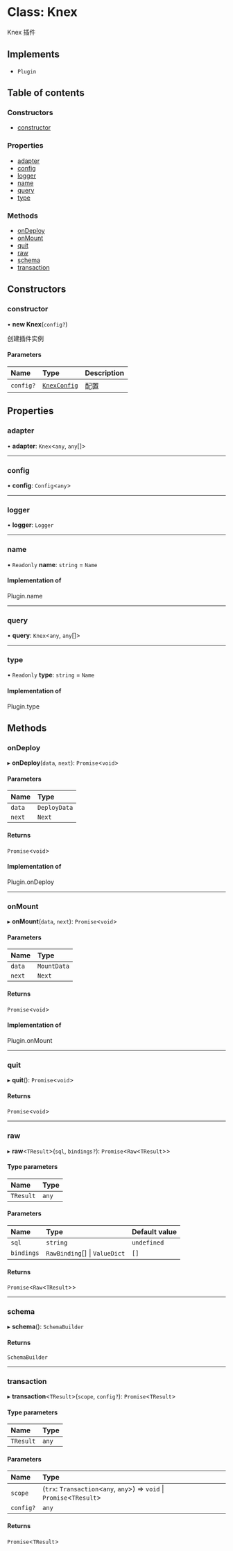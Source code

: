 # Class: Knex

Knex 插件

## Implements

- `Plugin`

## Table of contents

### Constructors

- [constructor](Knex.md#constructor)

### Properties

- [adapter](Knex.md#adapter)
- [config](Knex.md#config)
- [logger](Knex.md#logger)
- [name](Knex.md#name)
- [query](Knex.md#query)
- [type](Knex.md#type)

### Methods

- [onDeploy](Knex.md#ondeploy)
- [onMount](Knex.md#onmount)
- [quit](Knex.md#quit)
- [raw](Knex.md#raw)
- [schema](Knex.md#schema)
- [transaction](Knex.md#transaction)

## Constructors

### constructor

• **new Knex**(`config?`)

创建插件实例

#### Parameters

| Name | Type | Description |
| :------ | :------ | :------ |
| `config?` | [`KnexConfig`](../#knexconfig) | 配置 |

## Properties

### adapter

• **adapter**: `Knex`<`any`, `any`[]\>

___

### config

• **config**: `Config`<`any`\>

___

### logger

• **logger**: `Logger`

___

### name

• `Readonly` **name**: `string` = `Name`

#### Implementation of

Plugin.name

___

### query

• **query**: `Knex`<`any`, `any`[]\>

___

### type

• `Readonly` **type**: `string` = `Name`

#### Implementation of

Plugin.type

## Methods

### onDeploy

▸ **onDeploy**(`data`, `next`): `Promise`<`void`\>

#### Parameters

| Name | Type |
| :------ | :------ |
| `data` | `DeployData` |
| `next` | `Next` |

#### Returns

`Promise`<`void`\>

#### Implementation of

Plugin.onDeploy

___

### onMount

▸ **onMount**(`data`, `next`): `Promise`<`void`\>

#### Parameters

| Name | Type |
| :------ | :------ |
| `data` | `MountData` |
| `next` | `Next` |

#### Returns

`Promise`<`void`\>

#### Implementation of

Plugin.onMount

___

### quit

▸ **quit**(): `Promise`<`void`\>

#### Returns

`Promise`<`void`\>

___

### raw

▸ **raw**<`TResult`\>(`sql`, `bindings?`): `Promise`<`Raw`<`TResult`\>\>

#### Type parameters

| Name | Type |
| :------ | :------ |
| `TResult` | `any` |

#### Parameters

| Name | Type | Default value |
| :------ | :------ | :------ |
| `sql` | `string` | `undefined` |
| `bindings` | `RawBinding`[] \| `ValueDict` | `[]` |

#### Returns

`Promise`<`Raw`<`TResult`\>\>

___

### schema

▸ **schema**(): `SchemaBuilder`

#### Returns

`SchemaBuilder`

___

### transaction

▸ **transaction**<`TResult`\>(`scope`, `config?`): `Promise`<`TResult`\>

#### Type parameters

| Name | Type |
| :------ | :------ |
| `TResult` | `any` |

#### Parameters

| Name | Type |
| :------ | :------ |
| `scope` | (`trx`: `Transaction`<`any`, `any`\>) => `void` \| `Promise`<`TResult`\> |
| `config?` | `any` |

#### Returns

`Promise`<`TResult`\>
